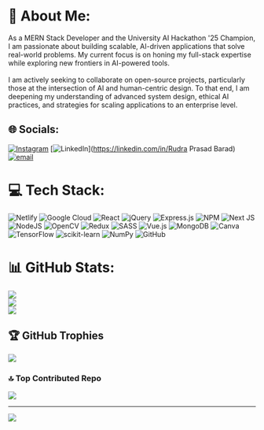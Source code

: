 # 💫 About Me:
As a MERN Stack Developer and the University AI Hackathon '25 Champion, I am passionate about building scalable, AI-driven applications that solve real-world problems. My current focus is on honing my full-stack expertise while exploring new frontiers in AI-powered tools.<br><br>I am actively seeking to collaborate on open-source projects, particularly those at the intersection of AI and human-centric design. To that end, I am deepening my understanding of advanced system design, ethical AI practices, and strategies for scaling applications to an enterprise level.


## 🌐 Socials:
[![Instagram](https://img.shields.io/badge/Instagram-%23E4405F.svg?logo=Instagram&logoColor=white)](https://instagram.com/rudra.prasad.08) [![LinkedIn](https://img.shields.io/badge/LinkedIn-%230077B5.svg?logo=linkedin&logoColor=white)](https://linkedin.com/in/Rudra Prasad Barad) [![email](https://img.shields.io/badge/Email-D14836?logo=gmail&logoColor=white)](mailto:baradrudra2003@gmail.com) 

# 💻 Tech Stack:
![Netlify](https://img.shields.io/badge/netlify-%23000000.svg?style=for-the-badge&logo=netlify&logoColor=#00C7B7) ![Google Cloud](https://img.shields.io/badge/GoogleCloud-%234285F4.svg?style=for-the-badge&logo=google-cloud&logoColor=white) ![React](https://img.shields.io/badge/react-%2320232a.svg?style=for-the-badge&logo=react&logoColor=%2361DAFB) ![jQuery](https://img.shields.io/badge/jquery-%230769AD.svg?style=for-the-badge&logo=jquery&logoColor=white) ![Express.js](https://img.shields.io/badge/express.js-%23404d59.svg?style=for-the-badge&logo=express&logoColor=%2361DAFB) ![NPM](https://img.shields.io/badge/NPM-%23CB3837.svg?style=for-the-badge&logo=npm&logoColor=white) ![Next JS](https://img.shields.io/badge/Next-black?style=for-the-badge&logo=next.js&logoColor=white) ![NodeJS](https://img.shields.io/badge/node.js-6DA55F?style=for-the-badge&logo=node.js&logoColor=white) ![OpenCV](https://img.shields.io/badge/opencv-%23white.svg?style=for-the-badge&logo=opencv&logoColor=white) ![Redux](https://img.shields.io/badge/redux-%23593d88.svg?style=for-the-badge&logo=redux&logoColor=white) ![SASS](https://img.shields.io/badge/SASS-hotpink.svg?style=for-the-badge&logo=SASS&logoColor=white) ![Vue.js](https://img.shields.io/badge/vue.js-%2335495e.svg?style=for-the-badge&logo=vuedotjs&logoColor=%234FC08D) ![MongoDB](https://img.shields.io/badge/MongoDB-%234ea94b.svg?style=for-the-badge&logo=mongodb&logoColor=white) ![Canva](https://img.shields.io/badge/Canva-%2300C4CC.svg?style=for-the-badge&logo=Canva&logoColor=white) ![TensorFlow](https://img.shields.io/badge/TensorFlow-%23FF6F00.svg?style=for-the-badge&logo=TensorFlow&logoColor=white) ![scikit-learn](https://img.shields.io/badge/scikit--learn-%23F7931E.svg?style=for-the-badge&logo=scikit-learn&logoColor=white) ![NumPy](https://img.shields.io/badge/numpy-%23013243.svg?style=for-the-badge&logo=numpy&logoColor=white) ![GitHub](https://img.shields.io/badge/github-%23121011.svg?style=for-the-badge&logo=github&logoColor=white)
# 📊 GitHub Stats:
![](https://github-readme-stats.vercel.app/api?username=rudraprasad69&theme=dark&hide_border=false&include_all_commits=true&count_private=false)<br/>
![](https://nirzak-streak-stats.vercel.app/?user=rudraprasad69&theme=dark&hide_border=false)<br/>
![](https://github-readme-stats.vercel.app/api/top-langs/?username=rudraprasad69&theme=dark&hide_border=false&include_all_commits=true&count_private=false&layout=compact)

## 🏆 GitHub Trophies
![](https://github-profile-trophy.vercel.app/?username=rudraprasad69&theme=radical&no-frame=false&no-bg=true&margin-w=4)

### 🔝 Top Contributed Repo
![](https://github-contributor-stats.vercel.app/api?username=rudraprasad69&limit=5&theme=dark&combine_all_yearly_contributions=true)

---
[![](https://visitcount.itsvg.in/api?id=rudraprasad69&icon=0&color=0)](https://visitcount.itsvg.in)

<!-- Proudly created with GPRM ( https://gprm.itsvg.in ) -->
